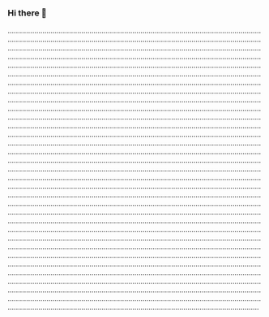 ### Hi there 👋

...........................................................................................................................................................................................................................................................................................................................................................................................................................................................................................................................................................................................................................................................................................................................................................................................................................................................................................................................................................................................................................................................................................................................................................................................................................................................................................................................................................................................................................................................................................................................................................................................................................................................................................................................................................................................................................................................................................................................................................................................................................................................................................................................................................................................................................................................................................................................................................................................................................................................................................................................................................................................................................................................................................................................................................................................................................................................................................................................................................................................................................................................................................................................................................................................................................................................................................................................................................................................................................................................................................................................................................................................................................................................................................................................................................................................................................................................................................................................................................................................................................................................................................................................................................................................................................................................